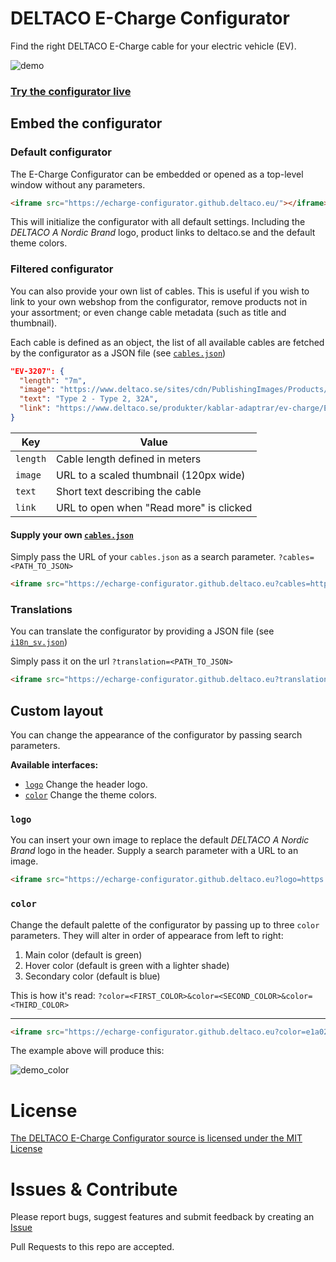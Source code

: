 # DELTACO E-Charge Configurator
Find the right DELTACO E-Charge cable for your electric vehicle (EV).

![demo](https://storage.googleapis.com/public.victorwesterlund.com/github/Deltaco-AB/echarge-configurator/screenshot.png)
### [Try the configurator live](http://echarge-configurator.github.deltaco.eu/)

## Embed the configurator

### Default configurator

The E-Charge Configurator can be embedded or opened as a top-level window without any parameters.
```html
<iframe src="https://echarge-configurator.github.deltaco.eu/"></iframe>
```
This will initialize the configurator with all default settings. Including the *DELTACO A Nordic Brand* logo, product links to deltaco.se and the default theme colors.

### Filtered configurator

You can also provide your own list of cables. This is useful if you wish to link to your own webshop from the configurator, remove products not in your assortment; or even change cable metadata (such as title and thumbnail).

Each cable is defined as an object, the list of all available cables are fetched by the configurator as a JSON file (see [`cables.json`](https://github.com/Deltaco-AB/echarge-configurator/blob/master/cables.json))

```json
"EV-3207": {
  "length": "7m",
  "image": "https://www.deltaco.se/sites/cdn/PublishingImages/Products/EV-3207.png?width=120",
  "text": "Type 2 - Type 2, 32A",
  "link": "https://www.deltaco.se/produkter/kablar-adaptrar/ev-charge/EV-3207"
}
```
Key|Value
--|--
`length`|Cable length defined in meters
`image`|URL to a scaled thumbnail (120px wide)
`text`|Short text describing the cable
`link`|URL to open when "Read more" is clicked

#### Supply your own [`cables.json`](https://github.com/Deltaco-AB/echarge-configurator/blob/master/cables.json)

Simply pass the URL of your `cables.json` as a search parameter. `?cables=<PATH_TO_JSON>`
```html
<iframe src="https://echarge-configurator.github.deltaco.eu?cables=https://example.com/cables.json"></iframe>
```

### Translations

You can translate the configurator by providing a JSON file (see [`i18n_sv.json`](https://github.com/Deltaco-AB/echarge-configurator/blob/master/i18n_sv.json))

Simply pass it on the url `?translation=<PATH_TO_JSON>`
```html
<iframe src="https://echarge-configurator.github.deltaco.eu?translation=https://example.com/i18n_sv.json"></iframe>
```


## Custom layout

You can change the appearance of the configurator by passing search parameters.

**Available interfaces:**
- [`logo`](#logo) Change the header logo.
- [`color`](#color) Change the theme colors.

### `logo`

You can insert your own image to replace the default *DELTACO A Nordic Brand* logo in the header. Supply a search parameter with a URL to an image.
```html
<iframe src="https://echarge-configurator.github.deltaco.eu?logo=https://example.com/img/myLogo.webp"></iframe>
```

### `color`

Change the default palette of the configurator by passing up to three `color` parameters. They will alter in order of appearace from left to right:

1. Main color (default is green)
2. Hover color (default is green with a lighter shade)
3. Secondary color (default is blue)

This is how it's read: `?color=<FIRST_COLOR>&color=<SECOND_COLOR>&color=<THIRD_COLOR>`

---

```html
<iframe src="https://echarge-configurator.github.deltaco.eu?color=e1a028&color=edd6ac&color=212121"></iframe>
```
The example above will produce this:

![demo_color](https://storage.googleapis.com/public.victorwesterlund.com/github/Deltaco-AB/echarge-configurator/screenshot_color.png)

# License

[The DELTACO E-Charge Configurator source is licensed under the MIT License](https://github.com/Deltaco-AB/echarge-configurator/blob/master/LICENSE)

# Issues & Contribute

Please report bugs, suggest features and submit feedback by creating an [Issue](https://github.com/Deltaco-AB/echarge-configurator/issues)

Pull Requests to this repo are accepted.
